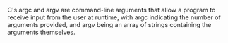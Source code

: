 C's argc and argv are command-line arguments that allow a program to receive input from the user at runtime, with argc indicating the number of arguments provided, and argv being an array of strings containing the arguments themselves.
